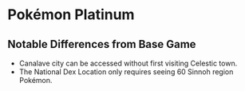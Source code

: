# Pokémon Platinum

## Notable Differences from Base Game
* Canalave city can be accessed without first visiting Celestic town.
* The National Dex Location only requires seeing 60 Sinnoh region Pokémon.
